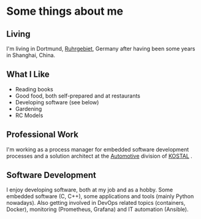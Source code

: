 # Some things about me

## Living

I'm living in Dortmund, [Ruhrgebiet], Germany after having been some years in
Shanghai, China.

## What I Like

- Reading books
- Good food, both self-prepared and at restaurants
- Developing software (see below)
- Gardening
- RC Models

## Professional Work

I'm working as a process manager for embedded software development processes and
a solution architect at the [Automotive] division of [KOSTAL] .

## Software Development

I enjoy developing software, both at my job and as a hobby. Some embedded
software (C, C++), some applications and tools (mainly Python nowadays). Also
getting involved in DevOps related topics (containers, Docker), monitoring
(Prometheus, Grafana) and IT automation (Ansible). 

[Ruhrgebiet]: https://en.wikipedia.org/wiki/Ruhr
[KOSTAL]: https://www.kostal.com
[Automotive]: https://www.kostal-automobil-elektrik.com
